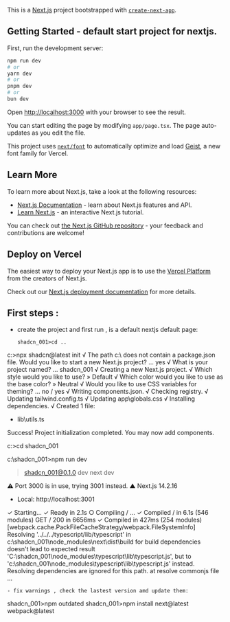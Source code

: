 This is a [Next.js](https://nextjs.org) project bootstrapped with [`create-next-app`](https://nextjs.org/docs/app/api-reference/cli/create-next-app).

## Getting Started - default start project for nextjs.

First, run the development server:

```bash
npm run dev
# or
yarn dev
# or
pnpm dev
# or
bun dev
```

Open [http://localhost:3000](http://localhost:3000) with your browser to see the result.

You can start editing the page by modifying `app/page.tsx`. The page auto-updates as you edit the file.

This project uses [`next/font`](https://nextjs.org/docs/app/building-your-application/optimizing/fonts) to automatically optimize and load [Geist](https://vercel.com/font), a new font family for Vercel.

## Learn More

To learn more about Next.js, take a look at the following resources:

- [Next.js Documentation](https://nextjs.org/docs) - learn about Next.js features and API.
- [Learn Next.js](https://nextjs.org/learn) - an interactive Next.js tutorial.

You can check out [the Next.js GitHub repository](https://github.com/vercel/next.js) - your feedback and contributions are welcome!

## Deploy on Vercel

The easiest way to deploy your Next.js app is to use the [Vercel Platform](https://vercel.com/new?utm_medium=default-template&filter=next.js&utm_source=create-next-app&utm_campaign=create-next-app-readme) from the creators of Next.js.

Check out our [Next.js deployment documentation](https://nextjs.org/docs/app/building-your-application/deploying) for more details.

## First steps :

- create the project and first run , is a default nextjs default page:
  ```
  shadcn_001>cd ..

c:\>npx shadcn@latest init
√ The path c:\ does not contain a package.json file. Would you like to start a new Next.js project? ... yes
√ What is your project named? ... shadcn_001
√ Creating a new Next.js project.
√ Which style would you like to use? » Default
√ Which color would you like to use as the base color? » Neutral
√ Would you like to use CSS variables for theming? ... no / yes
√ Writing components.json.
√ Checking registry.
√ Updating tailwind.config.ts
√ Updating app\globals.css
√ Installing dependencies.
√ Created 1 file:
  - lib\utils.ts

Success! Project initialization completed.
You may now add components.


c:\>cd shadcn_001

c:\shadcn_001>npm run dev

> shadcn_001@0.1.0 dev
> next dev

 ⚠ Port 3000 is in use, trying 3001 instead.
  ▲ Next.js 14.2.16
  - Local:        http://localhost:3001

 ✓ Starting...
 ✓ Ready in 2.1s
 ○ Compiling / ...
 ✓ Compiled / in 6.1s (546 modules)
 GET / 200 in 6656ms
 ✓ Compiled in 427ms (254 modules)
<w> [webpack.cache.PackFileCacheStrategy/webpack.FileSystemInfo] Resolving '../../../typescript/lib/typescript' in c:\shadcn_001\node_modules\next\dist\build for build dependencies doesn't lead to expected result 'C:\shadcn_001\node_modules\typescript\lib\typescript.js', but to 'c:\shadcn_001\node_modules\typescript\lib\typescript.js' instead. Resolving dependencies are ignored for this path.
<w>  at resolve commonjs file ...
  ```
- fix warnings , check the lastest version amd update them:
```
shadcn_001>npm outdated
shadcn_001>npm install next@latest webpack@latest
```
